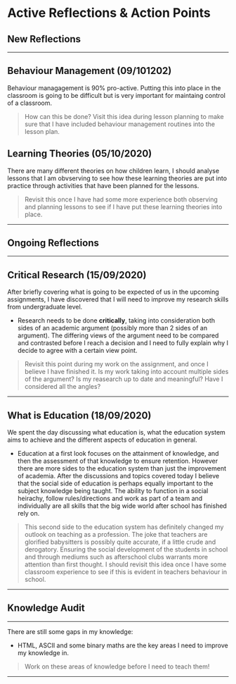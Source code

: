 # Active Reflections & Action Points

## New Reflections
---
## Behaviour Management (09/101202)
Behaviour managagement is 90% pro-active. Putting this into place in the classroom is going to be difficult but is very important for maintaing control of a classroom.

> How can this be done? Visit this idea during lesson planning to make sure that I have included behaviour management routines into the lesson plan. 

## Learning Theories (05/10/2020)
There are many different theories on how children learn, I should analyse lessons that I am obvserving to see how these learning theories are put into practice through activities that have been planned for the lessons. 

> Revisit this once I have had some more experience both observing and planning lessons to see if I have put these learning theories into place.
---
## Ongoing Reflections
---
## Critical Research (15/09/2020)
After briefly covering what is going to be expected of us in the upcoming assignments, I have discovered that I will need to improve my research skills from undergraduate level. 
* Research needs to be done **critically**, taking into consideration both sides of an academic argument (possibly more than 2 sides of an argument). The differing views of the argument need to be compared and contrasted before I reach a decision and I need to fully explain why I decide to agree with a certain view point. 

> Revisit this point during my work on the assignment, and once I believe I have finished it. Is my work taking into account multiple sides of the argument? Is my reasearch up to date and meaningful? Have I considered all the angles?
---
## What is Education (18/09/2020)
We spent the day discussing what education is, what the education system aims to achieve and the different aspects of education in general.
* Education at a first look focuses on the attainment of knowledge, and then the assessment of that knowledge to ensure retention. However there are more sides to the education system than just the improvement of academia. After the discussions and topics covered today I believe that the social side of education is perhaps equally important to the subject knowledge being taught. The ability to function in a social heirachy, follow rules/directions and work as part of a team and individually are all skills that the big wide world after school has finished rely on. 

> This second side to the education system has definitely changed my outlook on teaching as a profession. The joke that teachers are glorified babysitters is possibly quite accurate, if a little crude and derogatory. Ensuring the social development of the students in school and through mediums such as afterschool clubs warrants more attention than first thought. I should revisit this idea once I have some classroom experience to see if this is evident in teachers behaviour in school.   
---

## Knowledge Audit
---

There are still some gaps in my knowledge:
* HTML, ASCII and some binary maths are the key areas I need to improve my knowledge in. 

> Work on these areas of knowledge before I need to teach them!
---
